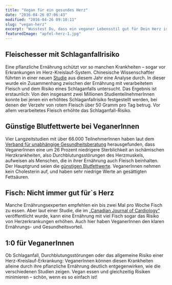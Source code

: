 ```yaml
---
title: "Vegan für ein gesundes Herz"
date: "2016-04-26 07:06:43"
modified: "2016-04-26 09:10:11"
slug: "vegan-herz"
excerpt: "Wusstest Du, dass ein veganer Lebensstil gut für Dein Herz ist? Das belegen nun auch immer mehr Studien. "
featuredImage: "apfel-herz-1.jpg"
---
```


## Fleischesser mit Schlaganfallrisiko

Eine pflanzliche Ernährung schützt vor so manchen Krankheiten – sogar vor Erkrankungen im Herz-Kreislauf-System. Chinesische Wissenschaftler führten in einer neuen [Studie](http://www.ncbi.nlm.nih.gov/pubmed/26935118) aus diesem Jahr eine Analyse durch. In dieser wurde ein Zusammenhang zwischen der Ernährung mit verarbeitetem Fleisch und dem Risiko eines Schlaganfalls untersucht. Das Ergebnis ist erstaunlich: Von den insgesamt zwei Millionen StudienteilnehmerInnen konnte bei jenen ein erhöhtes Schlaganfallrisiko festgestellt werden, bei denen der Verzehr von rotem Fleisch über 50 Gramm pro Tag betrug. Vor allem verarbeitetes Fleisch erhöhte das Schlaganfall-Risiko.

## Günstige Blutfettwerte bei VeganerInnen

Vier Langzeitstudien mit über 66.000 TeilnehmerInnen haben laut dem [Verband für unabhängige Gesundheitsberatung](https://www.ugb.de/?ref=head) herausgefunden, dass VeganerInnen eine um 26 Prozent niedrigere Sterblichkeit an ischämischen Herzkrankheiten, also Durchblutungsstörungen des Herzmuskels, aufweisen als Menschen, die in ihrer Ernährung auch Fleisch beinhalten. Der Hauptgrund seien die [günstigen Blutfettwerte](https://www.veganblatt.com/wissenschaftlche-grundlagen). VeganerInnen nehmen kein Cholesterin auf, und haben sehr niedrige Werte an gesättigten Fettsäuren.

## Fisch: Nicht immer gut für\`s Herz

Manche Ernährungsexperten empfehlen ein bis zwei Mal pro Woche Fisch zu essen. Aber laut einer Studie, die im [„Canadian Journal of Cardiology“](http://www.onlinecjc.ca/article/S0828-282X\(14\)00237-2/abstract) veröffentlicht wurde, kann eine Ernährung mit viel Fisch sogar das Risiko von Herzerkrankungen erhöhen. Auch hier haben VeganerInnen den klaren Ernährungs- und Gesundheitsvorteil.

## 1:0 für VeganerInnen

Ob Schlaganfall, Durchblutungsstörungen oder das allgemeine Risiko einer Herz-Kreislauf-Erkrankung: VeganerInnen können diesen Krankheiten alleine durch ihre pflanzliche Ernährung deutlich entgegenwirken, wie die verschiedenen Studien zeigen. Vegan essen und gleichzeitig Risiken minimieren – schön, wenn es so einfach ist!